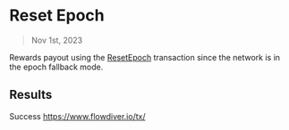 # Reset Epoch

> Nov 1st, 2023

Rewards payout using the [ResetEpoch](../../../../templates/reset_epoch_with_end_staking_auction.cdc)
 transaction since the network is in the epoch fallback mode.

## Results

Success
https://www.flowdiver.io/tx/